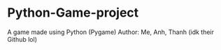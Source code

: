 # Python-Game-project
A game made using Python (Pygame)
Author: Me, Anh, Thanh (idk their Github lol)
